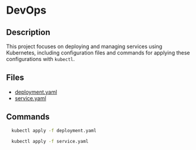 # DevOps

## Description

This project focuses on deploying and managing services using Kubernetes,
including configuration files and commands for applying these configurations with `kubectl`.

## Files
- [deployment.yaml](deployment.yaml)
- [service.yaml](service.yaml)

## Commands

```bash
  kubectl apply -f deployment.yaml
```

```bash
  kubectl apply -f service.yaml
```